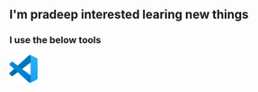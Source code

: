 ## I'm pradeep interested learing new things
### I use the below tools 

  <img src = "./vscode.png" width="50px">

